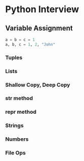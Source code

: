 # Python Interview

## Variable Assignment

```python
a = b = c = 1
a, b, c = 1, 2, "John"
```

### Tuples

### Lists

### Shallow Copy, Deep Copy

### __str__ method

### __repr__ method

### Strings

### Numbers

### File Ops
